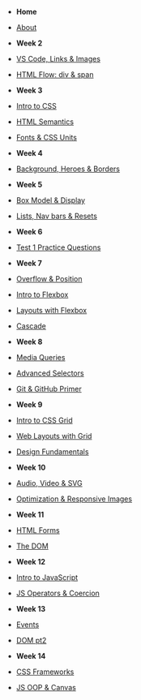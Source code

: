 - **Home**
- [About](/)

- **Week 2**
- [VS Code, Links & Images](./wk2/wk2b_intro_html.md)
- [HTML Flow: div & span](./wk2/wk02_HTML_Flow_Containers.md)

- **Week 3**
- [Intro to CSS](./wk3/wk03_Intro_CSS.md)
- [HTML Semantics](./wk3/wk3_2_HTML_Semantics.md)
- [Fonts & CSS Units](./wk/../wk3/wk3_3_text_units.md)

- **Week 4**
- [Background, Heroes & Borders](./wk4/wk4_1_background_heroes_border.md)

- **Week 5**
- [Box Model & Display](./wk4/wk4_2_boxModel.md)
- [Lists, Nav bars & Resets](./wk5/wk5_1_lists_reset.md)

- **Week 6**
- [Test 1 Practice Questions](./wk6/Test1_Practice_Meghrig.md)

- **Week 7**
- [Overflow & Position](./wk5/wk5_2_overflow_position.md)
- [Intro to Flexbox](./wk6/wk6_1_Flexbox.md)
- [Layouts with Flexbox](./wk6/wk6_2_Layouts_Flex.md)
- [Cascade](./wk7/wk7_1_cascade.md)
<!-- - [Test 1 Solution](./wk7/Test_1_Solution.md) -->

- **Week 8**
- [Media Queries](./wk8/media_queries.md)
- [Advanced Selectors](./wk8/advanced_selectors.md)
- [Git & GitHub Primer](./wk8/git_github.md)

- **Week 9**
- [Intro to CSS Grid](./wk9/grid.md)
- [Web Layouts with Grid](./wk9/layouts_grid.md)
- [Design Fundamentals](./wk9/design_fundamentals.md)

- **Week 10**
- [Audio, Video & SVG](./wk10/audio_video_svg.md)
- [Optimization & Responsive Images](./wk10/responsive_images.md)

- **Week 11**
- [HTML Forms](./wk11/forms.md)
- [The DOM](./wk11/dom.md)

- **Week 12**
- [Intro to JavaScript](./wk12/javascript_intro.md)
- [JS Operators & Coercion](./wk12/javascript_quirks.md)

- **Week 13**
- [Events](./wk13/events.md)
- [DOM pt2](./wk13/DOM-manipulation_pt2.md)

- **Week 14**
- [CSS Frameworks](./wk14/css_frameworks.md)
- [JS OOP & Canvas](./wk14/jsOOP_canvas.md)